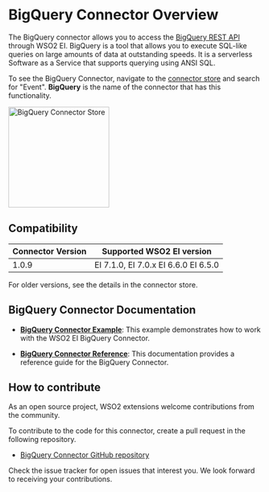 # BigQuery Connector Overview

The BigQuery connector allows you to access the [BigQuery REST API](https://cloud.google.com/bigquery/docs/reference/rest) through WSO2 EI. BigQuery is a tool that allows you to execute SQL-like queries on large amounts of data at outstanding speeds. It is a serverless Software as a Service that supports querying using ANSI SQL.

To see the BigQuery Connector, navigate to the [connector store](https://store.wso2.com/store/assets/esbconnector/list) and search for "Event". **BigQuery** is the name of the connector that has this functionality.

<img src="{{base_path}}/assets/img/integrate/connectors/bigquery-store.png" title="BigQuery Connector Store" width="200" alt="BigQuery Connector Store"/>

## Compatibility

| Connector Version | Supported WSO2 EI version |
| ------------- |-------------|
| 1.0.9    | EI 7.1.0, EI 7.0.x EI 6.6.0 EI 6.5.0 |

For older versions, see the details in the connector store.

## BigQuery Connector Documentation

* **[BigQuery Connector Example]({{base_path}}/reference/connectors/bigquery-connector/bigquery-connector-example.md)**: This example demonstrates how to work with the WSO2 EI BigQuery Connector. 

* **[BigQuery Connector Reference]({{base_path}}/reference/connectors/bigquery-connector/bigquery-connector-reference.md)**: This documentation provides a reference guide for the BigQuery Connector.

## How to contribute

As an open source project, WSO2 extensions welcome contributions from the community. 

To contribute to the code for this connector, create a pull request in the following repository. 

* [BigQuery Connector GitHub repository](https://github.com/wso2-extensions/esb-connector-bigquery)

Check the issue tracker for open issues that interest you. We look forward to receiving your contributions.
